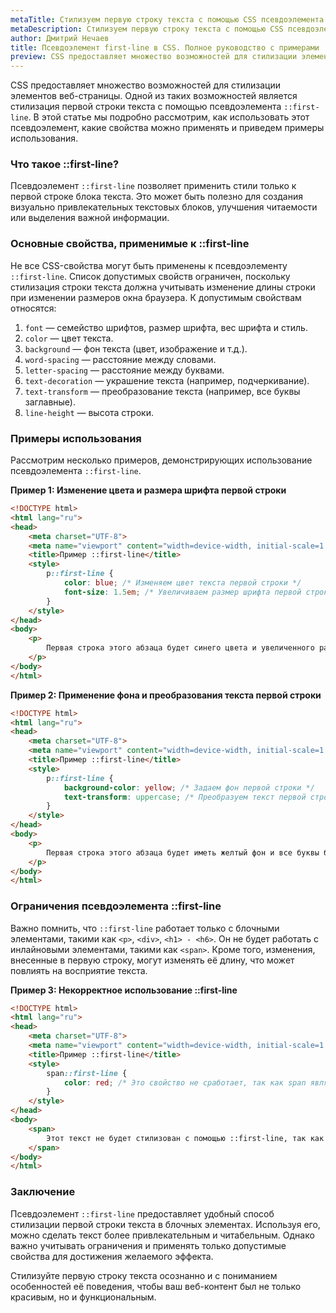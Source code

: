 ```yaml
---
metaTitle: Стилизуем первую строку текста с помощью CSS псевдоэлемента first-line
metaDescription: Стилизуем первую строку текста с помощью CSS псевдоэлемента first-line
author: Дмитрий Нечаев
title: Псевдоэлемент first-line в CSS. Полное руководство с примерами
preview: CSS предоставляет множество возможностей для стилизации элементов веб-страницы. Одной из таких возможностей является стилизация первой строки текста с помощью псевдоэлемента first-line.
---
```


CSS предоставляет множество возможностей для стилизации элементов веб-страницы. Одной из таких возможностей является стилизация первой строки текста с помощью псевдоэлемента `::first-line`. В этой статье мы подробно рассмотрим, как использовать этот псевдоэлемент, какие свойства можно применять и приведем примеры использования.

### Что такое ::first-line?

Псевдоэлемент `::first-line` позволяет применить стили только к первой строке блока текста. Это может быть полезно для создания визуально привлекательных текстовых блоков, улучшения читаемости или выделения важной информации.

### Основные свойства, применимые к ::first-line

Не все CSS-свойства могут быть применены к псевдоэлементу `::first-line`. Список допустимых свойств ограничен, поскольку стилизация строки текста должна учитывать изменение длины строки при изменении размеров окна браузера. К допустимым свойствам относятся:

1. `font` — семейство шрифтов, размер шрифта, вес шрифта и стиль.
2. `color` — цвет текста.
3. `background` — фон текста (цвет, изображение и т.д.).
4. `word-spacing` — расстояние между словами.
5. `letter-spacing` — расстояние между буквами.
6. `text-decoration` — украшение текста (например, подчеркивание).
7. `text-transform` — преобразование текста (например, все буквы заглавные).
8. `line-height` — высота строки.

### Примеры использования

Рассмотрим несколько примеров, демонстрирующих использование псевдоэлемента `::first-line`.

**Пример 1: Изменение цвета и размера шрифта первой строки**

```html
<!DOCTYPE html>
<html lang="ru">
<head>
    <meta charset="UTF-8">
    <meta name="viewport" content="width=device-width, initial-scale=1.0">
    <title>Пример ::first-line</title>
    <style>
        p::first-line {
            color: blue; /* Изменяем цвет текста первой строки */
            font-size: 1.5em; /* Увеличиваем размер шрифта первой строки */
        }
    </style>
</head>
<body>
    <p>
        Первая строка этого абзаца будет синего цвета и увеличенного размера. Остальной текст останется без изменений.
    </p>
</body>
</html>

```

**Пример 2: Применение фона и преобразования текста первой строки**

```html
<!DOCTYPE html>
<html lang="ru">
<head>
    <meta charset="UTF-8">
    <meta name="viewport" content="width=device-width, initial-scale=1.0">
    <title>Пример ::first-line</title>
    <style>
        p::first-line {
            background-color: yellow; /* Задаем фон первой строки */
            text-transform: uppercase; /* Преобразуем текст первой строки в верхний регистр */
        }
    </style>
</head>
<body>
    <p>
        Первая строка этого абзаца будет иметь желтый фон и все буквы будут заглавными. Остальной текст останется без изменений.
    </p>
</body>
</html>

```

### Ограничения псевдоэлемента ::first-line

Важно помнить, что `::first-line` работает только с блочными элементами, такими как `<p>`, `<div>`, `<h1> - <h6>`. Он не будет работать с инлайновыми элементами, такими как `<span>`. Кроме того, изменения, внесенные в первую строку, могут изменять её длину, что может повлиять на восприятие текста.

**Пример 3: Некорректное использование ::first-line**

```html
<!DOCTYPE html>
<html lang="ru">
<head>
    <meta charset="UTF-8">
    <meta name="viewport" content="width=device-width, initial-scale=1.0">
    <title>Пример ::first-line</title>
    <style>
        span::first-line {
            color: red; /* Это свойство не сработает, так как span является инлайновым элементом */
        }
    </style>
</head>
<body>
    <span>
        Этот текст не будет стилизован с помощью ::first-line, так как span является инлайновым элементом.
    </span>
</body>
</html>

```

### Заключение

Псевдоэлемент `::first-line` предоставляет удобный способ стилизации первой строки текста в блочных элементах. Используя его, можно сделать текст более привлекательным и читабельным. Однако важно учитывать ограничения и применять только допустимые свойства для достижения желаемого эффекта.

Стилизуйте первую строку текста осознанно и с пониманием особенностей её поведения, чтобы ваш веб-контент был не только красивым, но и функциональным.